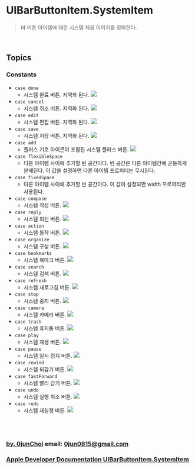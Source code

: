 # UIBarButtonItem.SystemItem
>  바 버튼 아이템에 대한 시스템 제공 이미지를 정의한다.


&nbsp;      
## Topics
### Constants
* `case done`
    * 시스템 완료 버튼. 지역화 된다.
    ![](https://docs-assets.developer.apple.com/published/1b2c2dc9eb/UIBarButtonSystemItemDone_2x_faf853e2-1569-42df-a353-2217d5e5798f.png)
* `case cancel`
    * 시스템 취소 버튼. 지역화 된다.
    ![](https://docs-assets.developer.apple.com/published/1b2c2dc9eb/UIBarSystemItemCancel_2x_193aca68-8a37-445f-9300-df5ed61eaebe.png)
* `case edit`
    * 시스템 편집 버튼. 지역화 된다.
    ![](https://docs-assets.developer.apple.com/published/1b2c2dc9eb/UIBarSystemItemEdit_2x_8e760150-573b-4d16-bc0f-a0a98f59d25f.png)
* `case save`
    * 시스템 저장 버튼. 지역화 된다.
    ![](https://docs-assets.developer.apple.com/published/1b2c2dc9eb/UIBarButtonSystemItemSave_2x_74e89675-76ec-42fa-b140-43617c605754.png)
* `case add`
    * 플러스 기호 아이콘이 포함된 시스템 플러스 버튼.
    ![](https://docs-assets.developer.apple.com/published/1b2c2dc9eb/UIBarButtonAdd_2x_06ceba7f-f447-4e80-8387-99ef94745a90.png)
* `case flexibleSpace`
    * 다른 아이템 사이에 추가할 빈 공간이다. 빈 공간은 다른 아이템간에 균등하게 분배된다. 이 값을 설정하면 다른 아이템 프로퍼티는 무시된다.
* `case fixedSpace`
    * 다른 아이템 사이에 추가할 빈 공간이다. 이 값이 설정되면 width 프로퍼티만 사용된다.
* `case compose`
    * 시스템 작성 버튼.
    ![](https://docs-assets.developer.apple.com/published/1b2c2dc9eb/UIBarButtonCompose_2x_cd7e6340-c981-4dc4-85ae-63ae5a64ccfc.png)
* `case reply`
    * 시스템 회신 버튼.
    ![](https://docs-assets.developer.apple.com/published/1b2c2dc9eb/UIBarButtonReply_2x_ae1b2646-b99b-4828-bb5b-ca4e689169fa.png)
* `case action`
    * 시스템 동작 버튼.
    ![](https://docs-assets.developer.apple.com/published/1b2c2dc9eb/UIBarButtonAction_2x_823aa32f-53ef-4c8a-9487-0aee63782087.png)
* `case organize`
    * 시스템 구성 버튼.
    ![](https://docs-assets.developer.apple.com/published/1b2c2dc9eb/UIBarButtonOrganize_2x_0e37fc64-4d56-4d6b-85a2-7da5483d1f27.png)
* `case bookmarks`
    * 시스템 북마크 버튼.
    ![](https://docs-assets.developer.apple.com/published/1b2c2dc9eb/UIBarButtonBookmarks_2x_01ffb6a4-22bd-48ac-a7d4-46133e1de9a4.png)
* `case search`
    * 시스템 검색 버튼.
    ![](https://docs-assets.developer.apple.com/published/1b2c2dc9eb/UIBarButtonSearch_2x_e1da736a-4199-489d-b258-43c6717ac2c1.png)
* `case refresh`
    * 시스템 새로고침 버튼.
    ![](https://docs-assets.developer.apple.com/published/1b2c2dc9eb/UIBarButtonRefresh_2x_932a1c8a-1981-4b5d-8166-d2ffcabdff01.png)
* `case stop`
    * 시스템 중지 버튼.
    ![](https://docs-assets.developer.apple.com/published/1b2c2dc9eb/UIBarButtonStop_2x_b0334ee9-f617-46c0-8f05-6a6fd6f223f7.png)
* `case camera`
    * 시스템 카메라 버튼.
    ![](https://docs-assets.developer.apple.com/published/1b2c2dc9eb/UIBarButtonCamera_2x_87a3ae25-6025-4bd9-8060-8221cafa61ce.png)
* `case trash`
    * 시스템 휴지통 버튼.
    ![](https://docs-assets.developer.apple.com/published/1b2c2dc9eb/UIBarButtonTrash_2x_3e31cb62-8df3-4364-86d8-6b676bcbb38b.png)
* `case play`
    * 시스템 재생 버튼.
    ![](https://docs-assets.developer.apple.com/published/1b2c2dc9eb/UIBarButtonPlay_2x_b0a5a395-c1f7-43e3-851f-9f929cba2176.png)
* `case pause`
    * 시스템 일시 정지 버튼.
    ![](https://docs-assets.developer.apple.com/published/1b2c2dc9eb/UIBarButtonPause_2x_c5ad205a-c25f-45fd-8ee8-528b562957ca.png)
* `case rewind`
    * 시스템 되감기 버튼.
    ![](https://docs-assets.developer.apple.com/published/1b2c2dc9eb/UIBarButtonRewind_2x_ddce5dd2-5072-42e4-bf4a-030b914b5584.png)
* `case fastForward`
    * 시스템 빨리 감기 버튼.
    ![](https://docs-assets.developer.apple.com/published/1b2c2dc9eb/UIBarButtonFastForward_2x_aee52cd9-4b46-4144-8ccb-b280fa9b3147.png)
* `case undo`
    * 시스템 실행 취소 버튼.
    ![](https://docs-assets.developer.apple.com/published/1b2c2dc9eb/UIBarButtonSystemItemUndo_2x_bb2fa0eb-a241-47e1-9818-bc54370fe33c.png)
* `case redo`
    * 시스템 재실행 버튼.
    ![](https://docs-assets.developer.apple.com/published/1b2c2dc9eb/UIBarButtonSystemItemRedo_2x_87125ce6-1986-4c7f-9ba8-a7607cf16cc9.png)
    

&nbsp;      
&nbsp;      
### [by. 0junChoi](https://github.com/0jun0815) email: <0jun0815@gmail.com>
### [Apple Developer Documentation UIBarButtonItem.SystemItem](https://developer.apple.com/documentation/uikit/uibarbuttonitem/systemitem)
